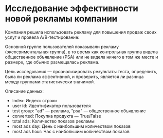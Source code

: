 # Исследование эффективности новой рекламы компании
Компания решила использовать рекламу для повышения продаж своих услуг и провела A/B-тестирование:

Основной группе пользователей показывали рекламу (экспериментальная группа), в то время как контрольная группа видела общественное объявление (PSA) или не видела ничего в том же месте и размере, где обычно размещалась реклама.

Цель исследования — проанализировать результаты теста, определить, была ли реклама эффективной, и проверить, является ли разница между группами статистически значимой.

Описание данных:
- Index: Индекс строки
- user id: Идентификатор пользователя
- test group: "ad" — реклама, "psa" — общественное объявление
- converted: Покупка продукта — True/False
- total ads: Количество показов рекламы
- most ads day: День с наибольшим количеством показов
- most ads hour: Час с наибольшим количеством показов
